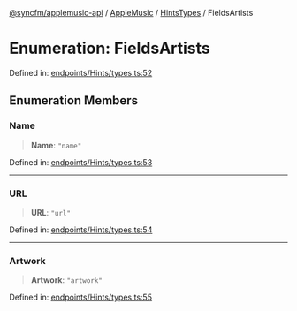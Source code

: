 [@syncfm/applemusic-api](../../../../../../globals.md) / [AppleMusic](../../../index.md) / [HintsTypes](../index.md) / FieldsArtists

# Enumeration: FieldsArtists

Defined in: [endpoints/Hints/types.ts:52](https://github.com/sync-fm/applemusic-api/blob/a6a8471d4d51a41f6bd8af9d95c8abf0126e10f4/src/endpoints/Hints/types.ts#L52)

## Enumeration Members

### Name

> **Name**: `"name"`

Defined in: [endpoints/Hints/types.ts:53](https://github.com/sync-fm/applemusic-api/blob/a6a8471d4d51a41f6bd8af9d95c8abf0126e10f4/src/endpoints/Hints/types.ts#L53)

***

### URL

> **URL**: `"url"`

Defined in: [endpoints/Hints/types.ts:54](https://github.com/sync-fm/applemusic-api/blob/a6a8471d4d51a41f6bd8af9d95c8abf0126e10f4/src/endpoints/Hints/types.ts#L54)

***

### Artwork

> **Artwork**: `"artwork"`

Defined in: [endpoints/Hints/types.ts:55](https://github.com/sync-fm/applemusic-api/blob/a6a8471d4d51a41f6bd8af9d95c8abf0126e10f4/src/endpoints/Hints/types.ts#L55)
